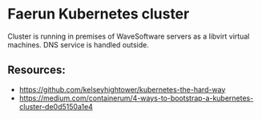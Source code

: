 # Faerun Kubernetes cluster

Cluster is running in premises of WaveSoftware servers as a libvirt 
virtual machines. DNS service is handled outside.

## Resources:

 * https://github.com/kelseyhightower/kubernetes-the-hard-way
 * https://medium.com/containerum/4-ways-to-bootstrap-a-kubernetes-cluster-de0d5150a1e4
